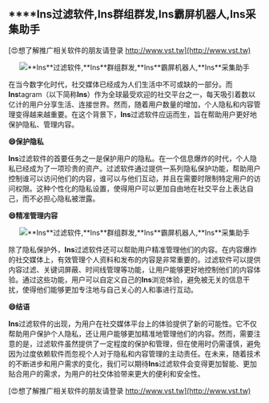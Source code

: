 ## ****Ins**过滤软件,**Ins**群组群发,**Ins**霸屏机器人,**Ins**采集助手**

[😍想了解推广相关软件的朋友请登录 http://www.vst.tw](http://www.vst.tw)

 <center><img src="https://vst.tw/MP4/tuiguang/png/3.png" alt="**Ins**过滤软件,**Ins**群组群发,**Ins**霸屏机器人,**Ins**采集助手"></center>

在当今数字化时代，社交媒体已经成为人们生活中不可或缺的一部分。而**Ins**tagram（以下简称**Ins**）作为全球最受欢迎的社交平台之一，每天吸引着数以亿计的用户分享生活、连接世界。然而，随着用户数量的增加，个人隐私和内容管理变得越来越重要。在这个背景下，**Ins**过滤软件应运而生，旨在帮助用户更好地保护隐私、管理内容。

**😄保护隐私**

**Ins**过滤软件的首要任务之一是保护用户的隐私。在一个信息爆炸的时代，个人隐私已经成为了一项珍贵的资产。过滤软件通过提供一系列隐私保护功能，帮助用户控制谁可以访问他们的内容，谁可以与他们互动，并且在需要时限制特定用户的访问权限。这种个性化的隐私设置，使得用户可以更加自由地在社交平台上表达自己，而不必担心隐私被泄露。

**😄精准管理内容**

 <center><img src="https://vst.tw/MP4/tuiguang/png/5.png" alt="**Ins**过滤软件,**Ins**群组群发,**Ins**霸屏机器人,**Ins**采集助手"></center>

除了隐私保护外，**Ins**过滤软件还可以帮助用户精准管理他们的内容。在内容爆炸的社交媒体上，有效管理个人资料和发布的内容是非常重要的。过滤软件可以提供内容过滤、关键词屏蔽、时间线管理等功能，让用户能够更好地控制他们的内容体验。通过这些功能，用户可以自定义自己的**Ins**浏览体验，避免被无关的信息干扰，使得他们能够更加专注地与自己关心的人和事进行互动。

**😄结语**

**Ins**过滤软件的出现，为用户在社交媒体平台上的体验提供了新的可能性。它不仅帮助用户保护个人隐私，还让用户能够更加精准地管理他们的内容。然而，需要注意的是，过滤软件虽然提供了一定程度的保护和管理，但在使用时仍需谨慎，避免因为过度依赖软件而忽视个人对于隐私和内容管理的主动责任。在未来，随着技术的不断进步和用户需求的变化，我们可以期待**Ins**过滤软件会变得更加智能、更加贴合用户的需求，为用户的社交体验带来更大的便利和安全性。

[😍想了解推广相关软件的朋友请登录 http://www.vst.tw](http://www.vst.tw)




